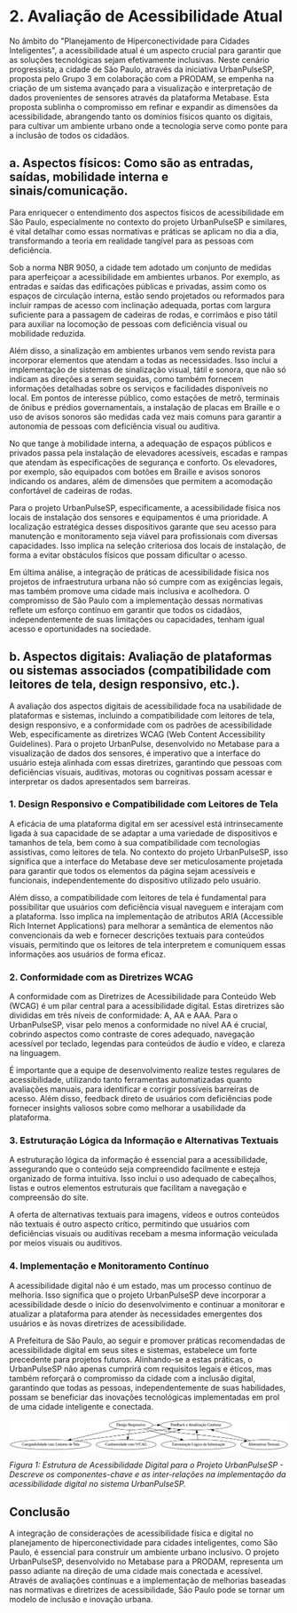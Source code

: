 # 2. Avaliação de Acessibilidade Atual

No âmbito do "Planejamento de Hiperconectividade para Cidades Inteligentes", a acessibilidade atual é um aspecto crucial para garantir que as soluções tecnológicas sejam efetivamente inclusivas. Neste cenário progressista, a cidade de São Paulo, através da iniciativa UrbanPulseSP, proposta pelo Grupo 3 em colaboração com a PRODAM, se empenha na criação de um sistema avançado para a visualização e interpretação de dados provenientes de sensores através da plataforma Metabase. Esta proposta sublinha o compromisso em refinar e expandir as dimensões da acessibilidade, abrangendo tanto os domínios físicos quanto os digitais, para cultivar um ambiente urbano onde a tecnologia serve como ponte para a inclusão de todos os cidadãos.

## a. Aspectos físicos: Como são as entradas, saídas, mobilidade interna e sinais/comunicação.

Para enriquecer o entendimento dos aspectos físicos de acessibilidade em São Paulo, especialmente no contexto do projeto UrbanPulseSP e similares, é vital detalhar como essas normativas e práticas se aplicam no dia a dia, transformando a teoria em realidade tangível para as pessoas com deficiência.

Sob a norma NBR 9050, a cidade tem adotado um conjunto de medidas para aperfeiçoar a acessibilidade em ambientes urbanos. Por exemplo, as entradas e saídas das edificações públicas e privadas, assim como os espaços de circulação interna, estão sendo projetados ou reformados para incluir rampas de acesso com inclinação adequada, portas com largura suficiente para a passagem de cadeiras de rodas, e corrimãos e piso tátil para auxiliar na locomoção de pessoas com deficiência visual ou mobilidade reduzida.

Além disso, a sinalização em ambientes urbanos vem sendo revista para incorporar elementos que atendam a todas as necessidades. Isso inclui a implementação de sistemas de sinalização visual, tátil e sonora, que não só indicam as direções a serem seguidas, como também fornecem informações detalhadas sobre os serviços e facilidades disponíveis no local. Em pontos de interesse público, como estações de metrô, terminais de ônibus e prédios governamentais, a instalação de placas em Braille e o uso de avisos sonoros são medidas cada vez mais comuns para garantir a autonomia de pessoas com deficiência visual ou auditiva.

No que tange à mobilidade interna, a adequação de espaços públicos e privados passa pela instalação de elevadores acessíveis, escadas e rampas que atendam às especificações de segurança e conforto. Os elevadores, por exemplo, são equipados com botões em Braille e avisos sonoros indicando os andares, além de dimensões que permitem a acomodação confortável de cadeiras de rodas.

Para o projeto UrbanPulseSP, especificamente, a acessibilidade física nos locais de instalação dos sensores e equipamentos é uma prioridade. A localização estratégica desses dispositivos garante que seu acesso para manutenção e monitoramento seja viável para profissionais com diversas capacidades. Isso implica na seleção criteriosa dos locais de instalação, de forma a evitar obstáculos físicos que possam dificultar o acesso.

Em última análise, a integração de práticas de acessibilidade física nos projetos de infraestrutura urbana não só cumpre com as exigências legais, mas também promove uma cidade mais inclusiva e acolhedora. O compromisso de São Paulo com a implementação dessas normativas reflete um esforço contínuo em garantir que todos os cidadãos, independentemente de suas limitações ou capacidades, tenham igual acesso e oportunidades na sociedade.

## b. Aspectos digitais: Avaliação de plataformas ou sistemas associados (compatibilidade com leitores de tela, design responsivo, etc.).

A avaliação dos aspectos digitais de acessibilidade foca na usabilidade de plataformas e sistemas, incluindo a compatibilidade com leitores de tela, design responsivo, e a conformidade com os padrões de acessibilidade Web, especificamente as diretrizes WCAG (Web Content Accessibility Guidelines). Para o projeto UrbanPulse, desenvolvido no Metabase para a visualização de dados dos sensores, é imperativo que a interface do usuário esteja alinhada com essas diretrizes, garantindo que pessoas com deficiências visuais, auditivas, motoras ou cognitivas possam acessar e interpretar os dados apresentados sem barreiras.

### **1. Design Responsivo e Compatibilidade com Leitores de Tela**

A eficácia de uma plataforma digital em ser acessível está intrinsecamente ligada à sua capacidade de se adaptar a uma variedade de dispositivos e tamanhos de tela, bem como à sua compatibilidade com tecnologias assistivas, como leitores de tela. No contexto do projeto UrbanPulseSP, isso significa que a interface do Metabase deve ser meticulosamente projetada para garantir que todos os elementos da página sejam acessíveis e funcionais, independentemente do dispositivo utilizado pelo usuário.

Além disso, a compatibilidade com leitores de tela é fundamental para possibilitar que usuários com deficiência visual naveguem e interajam com a plataforma. Isso implica na implementação de atributos ARIA (Accessible Rich Internet Applications) para melhorar a semântica de elementos não convencionais da web e fornecer descrições textuais para conteúdos visuais, permitindo que os leitores de tela interpretem e comuniquem essas informações aos usuários de forma eficaz.

### **2. Conformidade com as Diretrizes WCAG**

A conformidade com as Diretrizes de Acessibilidade para Conteúdo Web (WCAG) é um pilar central para a acessibilidade digital. Estas diretrizes são divididas em três níveis de conformidade: A, AA e AAA. Para o UrbanPulseSP, visar pelo menos a conformidade no nível AA é crucial, cobrindo aspectos como contraste de cores adequado, navegação acessível por teclado, legendas para conteúdos de áudio e vídeo, e clareza na linguagem.

É importante que a equipe de desenvolvimento realize testes regulares de acessibilidade, utilizando tanto ferramentas automatizadas quanto avaliações manuais, para identificar e corrigir possíveis barreiras de acesso. Além disso, feedback direto de usuários com deficiências pode fornecer insights valiosos sobre como melhorar a usabilidade da plataforma.

### **3. Estruturação Lógica da Informação e Alternativas Textuais**

A estruturação lógica da informação é essencial para a acessibilidade, assegurando que o conteúdo seja compreendido facilmente e esteja organizado de forma intuitiva. Isso inclui o uso adequado de cabeçalhos, listas e outros elementos estruturais que facilitam a navegação e compreensão do site.

A oferta de alternativas textuais para imagens, vídeos e outros conteúdos não textuais é outro aspecto crítico, permitindo que usuários com deficiências visuais ou auditivas recebam a mesma informação veiculada por meios visuais ou auditivos.

### **4. Implementação e Monitoramento Contínuo**

A acessibilidade digital não é um estado, mas um processo contínuo de melhoria. Isso significa que o projeto UrbanPulseSP deve incorporar a acessibilidade desde o início do desenvolvimento e continuar a monitorar e atualizar a plataforma para atender às necessidades emergentes dos usuários e às novas diretrizes de acessibilidade.

A Prefeitura de São Paulo, ao seguir e promover práticas recomendadas de acessibilidade digital em seus sites e sistemas, estabelece um forte precedente para projetos futuros. Alinhando-se a estas práticas, o UrbanPulseSP não apenas cumprirá com requisitos legais e éticos, mas também reforçará o compromisso da cidade com a inclusão digital, garantindo que todas as pessoas, independentemente de suas habilidades, possam se beneficiar das inovações tecnológicas implementadas em prol de uma cidade inteligente e conectada.

![Componentes-chave e Inter-relações na Implementação da Acessibilidade Digital no Sistema UrbanPulseSP](../../../static/img/diagrama_acessibilidade_sprint3.png)

*Figura 1: Estrutura de Acessibilidade Digital para o Projeto UrbanPulseSP - Descreve os componentes-chave e as inter-relações na implementação da acessibilidade digital no sistema UrbanPulseSP.*


## Conclusão

A integração de considerações de acessibilidade física e digital no planejamento de hiperconectividade para cidades inteligentes, como São Paulo, é essencial para construir um ambiente urbano inclusivo. O projeto UrbanPulseSP, desenvolvido no Metabase para a PRODAM, representa um passo adiante na direção de uma cidade mais conectada e acessível. Através de avaliações contínuas e a implementação de melhorias baseadas nas normativas e diretrizes de acessibilidade, São Paulo pode se tornar um modelo de inclusão e inovação urbana.